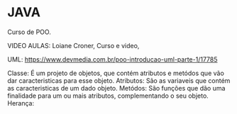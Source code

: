 # JAVA
Curso de POO.

VIDEO AULAS:
Loiane Croner,
Curso e video,

UML: https://www.devmedia.com.br/poo-introducao-uml-parte-1/17785

Classe: É um projeto de objetos, que contém atributos e metódos que vão dar caracteristicas para esse objeto.
Atributos: São as variaveis que contém as caracteristicas de um dado objeto.
Metódos: São funções que dão uma finalidade para um ou mais atributos, complementando o seu objeto.
Herança:

